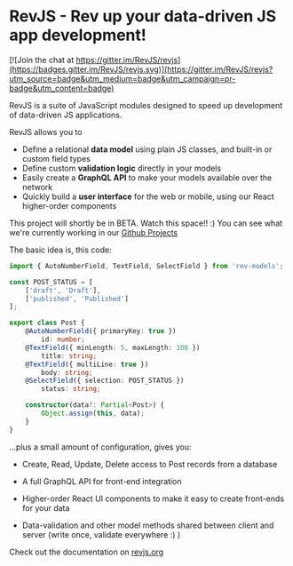 # RevJS - Rev up your data-driven JS app development!

[![Join the chat at https://gitter.im/RevJS/revjs](https://badges.gitter.im/RevJS/revjs.svg)](https://gitter.im/RevJS/revjs?utm_source=badge&utm_medium=badge&utm_campaign=pr-badge&utm_content=badge)

RevJS is a suite of JavaScript modules designed to speed up development of
data-driven JS applications.

RevJS allows you to

 * Define a relational **data model** using plain JS classes, and built-in or custom field types
 * Define custom **validation logic** directly in your models
 * Easily create a **GraphQL API** to make your models available over the network
 * Quickly build a **user interface** for the web or mobile, using our React higher-order components

This project will shortly be in BETA. Watch this space!! :)
You can see what we're currently working in our
[Github Projects](https://github.com/RevJS/revjs/projects)

The basic idea is, this code:

```typescript
import { AutoNumberField, TextField, SelectField } from 'rev-models';

const POST_STATUS = [
    ['draft', 'Draft'],
    ['published', 'Published']
];

export class Post {
    @AutoNumberField({ primaryKey: true })
        id: number;
    @TextField({ minLength: 5, maxLength: 100 })
        title: string;
    @TextField({ multiLine: true })
        body: string;
    @SelectField({ selection: POST_STATUS })
        status: string;

    constructor(data?: Partial<Post>) {
        Object.assign(this, data);
    }
}

```

...plus a small amount of configuration, gives you:

 * Create, Read, Update, Delete access to Post records from a database

 * A full GraphQL API for front-end integration

 * Higher-order React UI components to make it easy to create front-ends for your data

 * Data-validation and other model methods shared between client and server (write once, validate everywhere :) )

Check out the documentation on [revjs.org](https://revjs.org/)